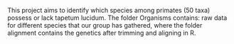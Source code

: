 This project aims to identify which species among primates (50 taxa) possess or lack tapetum lucidum. The folder Organisms contains: raw data for different species that our group has gathered, where the folder alignment contains the genetics after trimming and aligning in R. 
